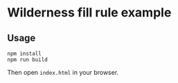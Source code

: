 # Wilderness fill rule example

## Usage

```
npm install
npm run build
```

Then open `index.html` in your browser.
